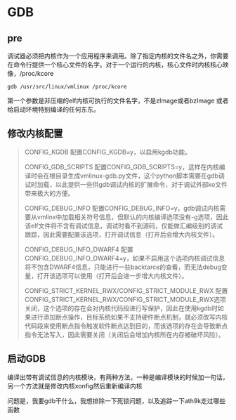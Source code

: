 # GDB

## pre

调试器必须把内核作为一个应用程序来调用。除了指定内核的文件名之外，你需要在命令行提供一个核心文件的名字。对于一个运行的内核，核心文件时内核核心映像，/proc/kcore

`gdb /usr/src/linux/vmlinux /proc/kcore`

第一个参数是非压缩的elf内核可执行的文件名字，不是zImage或者bzImage 或者给启动环境特别编译的任何东东。

## 修改内核配置

> CONFIG_KGDB
> 配置CONFIG_KGDB=y，以启用kgdb功能。
>
> CONFIG_GDB_SCRIPTS
> 配置CONFIG_GDB_SCRIPTS=y，这样在内核编译时会在根目录生成vmlinux-gdb.py文件，这个python脚本需要在gdb调试时加载，以此提供一些供gdb调试内核的扩展命令，对于调试外部ko文件带来极大的方便。
>
> CONFIG_DEBUG_INFO
> 配置CONFIG_DEBUG_INFO=y，gdb调试内核需要从vmlinx中加载相关符号信息，但默认的内核编译选项没有-g选项，因此该elf文件将不含有调试信息，调试时看不到源码，仅能做汇编级别的调试跟踪，因此需要配置该选项，打开调试信息（打开后会增大内核文件）。
>
> CONFIG_DEBUG_INFO_DWARF4
> 配置CONFIG_DEBUG_INFO_DWARF4=y，如果不启用这个选项内核调试信息将不包含DWARF4信息，只能进行一些backtarce的查看，而无法debug变量，打开该选项可以使用（打开后会进一步增大内核文件）。
>
> CONFIG_STRICT_KERNEL_RWX/CONFIG_STRICT_MODULE_RWX
> 配置CONFIG_STRICT_KERNEL_RWX/CONFIG_STRICT_MODULE_RWX选项关闭，这个选项的存在会对内核代码段进行写保护，因此在使用kgdb时如果进行添加断点操作，目标系统如果不支持硬件断点机制，就必须改写内核代码段来使用断点指令触发软件断点达到目的，而该选项的存在会导致断点指令无法写入，因此需要关闭（关闭后会增加内核所在内存被破坏风险）。

## 启动GDB





编译出带有调试信息的内核模块，有两种方法，一种是编译模块的时候加一句话，另一个方法就是修改内核xonfig然后重新编译内核

问题是，我要gdb干什么，我想排除一下死锁问题，以及追踪一下ath9k走过哪些函数
